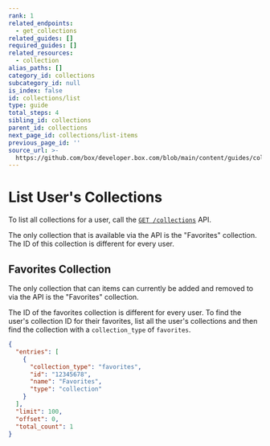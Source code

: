```yaml
---
rank: 1
related_endpoints:
  - get_collections
related_guides: []
required_guides: []
related_resources:
  - collection
alias_paths: []
category_id: collections
subcategory_id: null
is_index: false
id: collections/list
type: guide
total_steps: 4
sibling_id: collections
parent_id: collections
next_page_id: collections/list-items
previous_page_id: ''
source_url: >-
  https://github.com/box/developer.box.com/blob/main/content/guides/collections/list.md
---
```

# List User's Collections

To list all collections for a user, call the [`GET
/collections`](e://get_collections) API.

<Samples id='get_collections' >

</Samples>

<Message warning>

The only collection that is available via the API is the "Favorites"
collection. The ID of this collection is different for every
user.

</Message>

## Favorites Collection

The only collection that can items can currently be added and removed to via the
API is the "Favorites" collection.

The ID of the favorites collection is different for every user. To find the
user's collection ID for their favorites, list all the user's collections and
then find the collection with a `collection_type` of `favorites`.

```json
{
  "entries": [
    {
      "collection_type": "favorites",
      "id": "12345678",
      "name": "Favorites",
      "type": "collection"
    }
  ],
  "limit": 100,
  "offset": 0,
  "total_count": 1
}
```